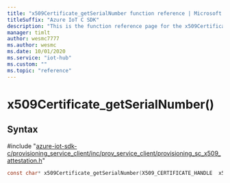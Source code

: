 ```yaml
---                             
title: "x509Certificate_getSerialNumber function reference | Microsoft Docs" 
titleSuffix: "Azure IoT C SDK"            
description: "This is the function reference page for the x509Certificate_getSerialNumber() function in the Azure IoT C SDK. This SDK is used with Azure IoT Hub and Azure IoT Hub Device Provisioning Service"            
manager: timlt                 
author: wesmc7777              
ms.author: wesmc               
ms.date: 10/01/2020                    
ms.service: "iot-hub"             
ms.custom: ""                
ms.topic: "reference"        
---                            
```


# x509Certificate_getSerialNumber()

## Syntax

\#include "[azure-iot-sdk-c/provisioning_service_client/inc/prov_service_client/provisioning_sc_x509_attestation.h](../provisioning-sc-x509-attestation-h.md)"  
```C
const char* x509Certificate_getSerialNumber(X509_CERTIFICATE_HANDLE  x509_cert);
```

